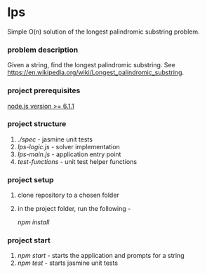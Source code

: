 # lps
Simple O(n) solution of the longest palindromic substring problem.

### problem description

Given a string, find the longest palindromic substring. See https://en.wikipedia.org/wiki/Longest_palindromic_substring.

### project prerequisites

[node.js version >= 6.1.1 ](https://nodejs.org/en/)

### project structure

1. *./spec* - jasmine unit tests
2. *lps-logic.js* - solver implementation 
3. *lps-main.js* - application entry point
4. *test-functions* - unit test helper functions

### project setup

1. clone repository to a chosen folder
2. in the project folder, run the following -
   
   *npm install*

### project start

1. *npm start* - starts the application and prompts for a string
2. *npm test* - starts jasmine unit tests
